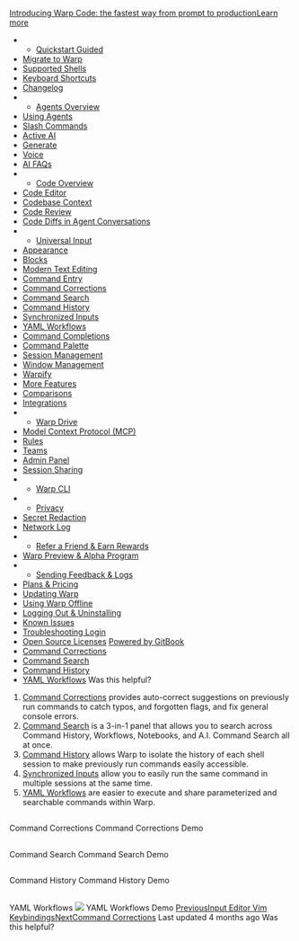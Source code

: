 [Introducing Warp Code: the fastest way from prompt to productionLearn more ](https://www.warp.dev/blog/introducing-warp-code-prompt-to-prod)
 * * [Quickstart Guided](/)
 * [Migrate to Warp](/getting-started/migrate-to-warp)
 * [Supported Shells](/getting-started/supported-shells)
 * [Keyboard Shortcuts](/getting-started/keyboard-shortcuts)
 * [Changelog](/getting-started/changelog)
 * * [Agents Overview](/agents/agents-overview)
 * [Using Agents](/agents/using-agents)
 * [Slash Commands](/agents/slash-commands)
 * [Active AI](/agents/active-ai)
 * [Generate](/agents/generate)
 * [Voice](/agents/voice)
 * [AI FAQs](/agents/ai-faqs)
 * * [Code Overview](/code/code-overview)
 * [Code Editor](/code/code-editor)
 * [Codebase Context](/code/codebase-context)
 * [Code Review](/code/code-review)
 * [Code Diffs in Agent Conversations](/code/reviewing-code)
 * * [Universal Input](/terminal/universal-input)
 * [Appearance](/terminal/appearance)
 * [Blocks](/terminal/blocks)
 * [Modern Text Editing](/terminal/editor)
 * [Command Entry](/terminal/entry)
 * [Command Corrections](/terminal/entry/command-corrections)
 * [Command Search](/terminal/entry/command-search)
 * [Command History](/terminal/entry/command-history)
 * [Synchronized Inputs](/terminal/entry/synchronized-inputs)
 * [YAML Workflows](/terminal/entry/yaml-workflows)
 * [Command Completions](/terminal/command-completions)
 * [Command Palette](/terminal/command-palette)
 * [Session Management](/terminal/sessions)
 * [Window Management](/terminal/windows)
 * [Warpify](/terminal/warpify)
 * [More Features](/terminal/more-features)
 * [Comparisons](/terminal/comparisons)
 * [Integrations](/terminal/integrations-and-plugins)
 * * [Warp Drive](/knowledge-and-collaboration/warp-drive)
 * [Model Context Protocol (MCP)](/knowledge-and-collaboration/mcp)
 * [Rules](/knowledge-and-collaboration/rules)
 * [Teams](/knowledge-and-collaboration/teams)
 * [Admin Panel](/knowledge-and-collaboration/admin-panel)
 * [Session Sharing](/knowledge-and-collaboration/session-sharing)
 * * [Warp CLI](/developers/cli)
 * * [Privacy](/privacy/privacy)
 * [Secret Redaction](/privacy/secret-redaction)
 * [Network Log](/privacy/network-log)
 * * [Refer a Friend & Earn Rewards](/community/refer-a-friend)
 * [Warp Preview & Alpha Program](/community/warp-preview-and-alpha-program)
 * * [Sending Feedback & Logs](/support-and-billing/sending-us-feedback)
 * [Plans & Pricing](/support-and-billing/plans-and-pricing)
 * [Updating Warp](/support-and-billing/updating-warp)
 * [Using Warp Offline](/support-and-billing/using-warp-offline)
 * [Logging Out & Uninstalling](/support-and-billing/uninstalling-warp)
 * [Known Issues](/support-and-billing/known-issues)
 * [Troubleshooting Login](/support-and-billing/troubleshooting-login-issues)
 * [Open Source Licenses](/support-and-billing/licenses)
[Powered by GitBook](https://www.gitbook.com/?utm_source=content&utm_medium=trademark&utm_campaign=-MbqIgTw17KQvq_DQuRr)
 * [Command Corrections](#command-corrections)
 * [Command Search](#command-search)
 * [Command History](#command-history)
 * [YAML Workflows](#yaml-workflows)
Was this helpful?
 1. [Command Corrections](/terminal/entry/command-corrections) provides auto-correct suggestions on previously run commands to catch typos, and forgotten flags, and fix general console errors.
 2. [Command Search](/terminal/entry/command-search) is a 3-in-1 panel that allows you to search across Command History, Workflows, Notebooks, and A.I. Command Search all at once.
 3. [Command History](/terminal/entry/command-history) allows Warp to isolate the history of each shell session to make previously run commands easily accessible.
 4. [Synchronized Inputs](/terminal/entry/synchronized-inputs) allow you to easily run the same command in multiple sessions at the same time.
 5. [YAML Workflows](/terminal/entry/yaml-workflows) are easier to execute and share parameterized and searchable commands within Warp.
## 
[](#command-corrections)
Command Corrections
Command Corrections Demo
## 
[](#command-search)
Command Search
Command Search Demo
## 
[](#command-history)
Command History
Command History Demo
## 
[](#yaml-workflows)
YAML Workflows
![](https://docs.warp.dev/~gitbook/image?url=https%3A%2F%2F2297236823-files.gitbook.io%2F%7E%2Ffiles%2Fv0%2Fb%2Fgitbook-x-prod.appspot.com%2Fo%2Fspaces%252F-MbqIgTw17KQvq_DQuRr%252Fuploads%252Fgit-blob-e4870de99dab35a374dd44479208db26bf03e0b3%252Fyaml_workflows_demo.gif%3Falt%3Dmedia&width=768&dpr=4&quality=100&sign=a23d5155&sv=2)
YAML Workflows Demo
[PreviousInput Editor Vim Keybindings](/terminal/editor/vim)[NextCommand Corrections](/terminal/entry/command-corrections)
Last updated 4 months ago
Was this helpful?